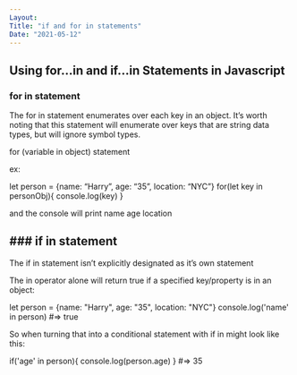 ```yaml
---
Layout:
Title: "if and for in statements"
Date: "2021-05-12"
---
```


## Using for…in and if…in Statements in Javascript

### for in statement

The for in statement enumerates over each key in an object. It’s worth noting that this statement will enumerate over keys that are string data types, but will ignore symbol types.

for (variable in object)
statement

ex:

let person = {name: “Harry”, age: “35”, location: “NYC”}
for(let key in personObj){
 console.log(key)
 }

 and the console will print 
name
age
location

## ### if in statement

The if in statement isn’t explicitly designated as it’s own statement

The in operator alone will return true if a specified key/property is in an object:

let person = {name: "Harry", age: "35", location: "NYC"}
console.log('name' in person)
#=> true 

So when turning that into a conditional statement with if in might look like this:

if('age' in person){
    console.log(person.age)
}
#=> 35

